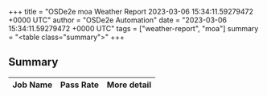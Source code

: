 +++
title = "OSDe2e moa Weather Report 2023-03-06 15:34:11.59279472 +0000 UTC"
author = "OSDe2e Automation"
date = "2023-03-06 15:34:11.59279472 +0000 UTC"
tags = ["weather-report", "moa"]
summary = "<table class=\"summary\"></table>"
+++
## Summary

| Job Name | Pass Rate | More detail |
|----------|-----------|-------------|




